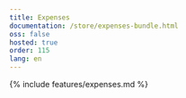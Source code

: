 ```yaml
---
title: Expenses
documentation: /store/expenses-bundle.html
oss: false
hosted: true
order: 115
lang: en
---
```


{% include features/expenses.md %}
